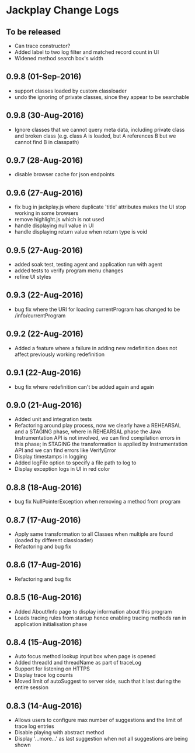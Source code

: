 # Jackplay Change Logs

## To be released
- Can trace constructor?
- Added label to two log filter and matched record count in UI
- Widened method search box's width

## 0.9.8 (01-Sep-2016)
- support classes loaded by custom classloader
- undo the ignoring of private classes, since they appear to be searchable

## 0.9.8 (30-Aug-2016)
- Ignore classes that we cannot query meta data, including private class and broken class (e.g. class A is loaded, but A references B but we cannot find B in classpath)

## 0.9.7 (28-Aug-2016)
- disable browser cache for json endpoints

## 0.9.6 (27-Aug-2016)
- fix bug in jackplay.js where duplicate 'title' attributes makes the UI stop working in some browsers
- remove highlight.js which is not used
- handle displaying null value in UI
- handle displaying return value when return type is void

## 0.9.5 (27-Aug-2016)
- added soak test, testing agent and application run with agent
- added tests to verify program menu changes
- refine UI styles

## 0.9.3 (22-Aug-2016)
- bug fix where the URI for loading currentProgram has changed to be /info/currentProgram

## 0.9.2 (22-Aug-2016)
- Added a feature where a failure in adding new redefinition does not affect previously working redefinition

## 0.9.1 (22-Aug-2016)
- bug fix where redefinition can't be added again and again

## 0.9.0 (21-Aug-2016)
- Added unit and integration tests
- Refactoring around play process, now we clearly have a REHEARSAL and a STAGING phase, where in REHEARSAL phase the Java Instrumentation API is not involved, we can find compilation errors in this phase; in STAGING the transformation is applied by Instrumentation API and we can find errors like VerifyError
- Display timestamps in logging
- Added logFile option to specify a file path to log to
- Display exception logs in UI in red color

## 0.8.8 (18-Aug-2016)
- bug fix NullPointerException when removing a method from program

## 0.8.7 (17-Aug-2016)
- Apply same transformation to all Classes when multiple are found (loaded by different classloader)
- Refactoring and bug fix

## 0.8.6 (17-Aug-2016)
- Refactoring and bug fix

## 0.8.5 (16-Aug-2016)
- Added About/Info page to display information about this program
- Loads tracing rules from startup hence enabling tracing methods ran in application initialisation phase

## 0.8.4 (15-Aug-2016)
- Auto focus method lookup input box when page is opened
- Added threadId and threadName as part of traceLog
- Support for listening on HTTPS
- Display trace log counts
- Moved limit of autoSuggest to server side, such that it last during the entire session

## 0.8.3 (14-Aug-2016)
- Allows users to configure max number of suggestions and the limit of trace log entries
- Disable playing with abstract method
- Display '...more...' as last suggestion when not all suggestions are being shown
